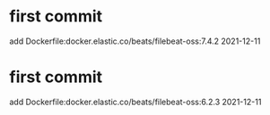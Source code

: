 # first commit
add Dockerfile:docker.elastic.co/beats/filebeat-oss:7.4.2 2021-12-11
# first commit
add Dockerfile:docker.elastic.co/beats/filebeat-oss:6.2.3 2021-12-11
